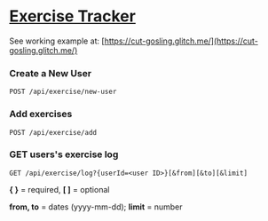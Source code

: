# [Exercise Tracker](https://www.freecodecamp.org/learn/apis-and-microservices/apis-and-microservices-projects/exercise-tracker)

See working example at: [https://cut-gosling.glitch.me/](https://cut-gosling.glitch.me/)

### Create a New User

`POST /api/exercise/new-user`


### Add exercises

`POST /api/exercise/add`


### GET users's exercise log

`GET /api/exercise/log?{userId=<user ID>}[&from][&to][&limit]`

**{ }** = required, **[ ]** = optional

**from, to** = dates (yyyy-mm-dd); **limit** = number

